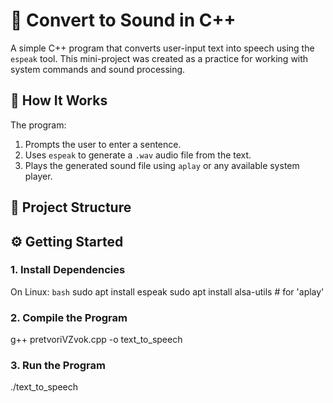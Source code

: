 # 🎵 Convert to Sound in C++

A simple C++ program that converts user-input text into speech using the `espeak` tool. This mini-project was created as a practice for working with system commands and sound processing.

## 🚀 How It Works

The program:
1. Prompts the user to enter a sentence.
2. Uses `espeak` to generate a `.wav` audio file from the text.
3. Plays the generated sound file using `aplay` or any available system player.

## 📁 Project Structure


## ⚙️ Getting Started

### 1. Install Dependencies

On Linux:
`bash`
sudo apt install espeak
sudo apt install alsa-utils  # for 'aplay'

### 2. Compile the Program

g++ pretvoriVZvok.cpp -o text_to_speech

### 3. Run the Program

./text_to_speech
